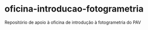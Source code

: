 # oficina-introducao-fotogrametria
Repositório de apoio à oficina de introdução à fotogrametria do PAV
